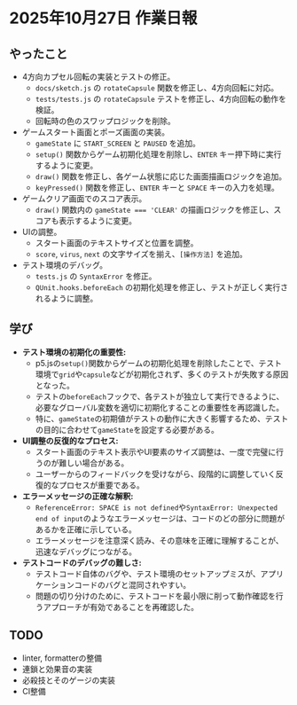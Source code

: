 # 2025年10月27日 作業日報

## やったこと
*   4方向カプセル回転の実装とテストの修正。
    *   `docs/sketch.js` の `rotateCapsule` 関数を修正し、4方向回転に対応。
    *   `tests/tests.js` の `rotateCapsule` テストを修正し、4方向回転の動作を検証。
    *   回転時の色のスワップロジックを削除。
*   ゲームスタート画面とポーズ画面の実装。
    *   `gameState` に `START_SCREEN` と `PAUSED` を追加。
    *   `setup()` 関数からゲーム初期化処理を削除し、`ENTER` キー押下時に実行するように変更。
    *   `draw()` 関数を修正し、各ゲーム状態に応じた画面描画ロジックを追加。
    *   `keyPressed()` 関数を修正し、`ENTER` キーと `SPACE` キーの入力を処理。
*   ゲームクリア画面でのスコア表示。
    *   `draw()` 関数内の `gameState === 'CLEAR'` の描画ロジックを修正し、スコアも表示するように変更。
*   UIの調整。
    *   スタート画面のテキストサイズと位置を調整。
    *   `score`, `virus`, `next` の文字サイズを揃え、`[操作方法]` を追加。
*   テスト環境のデバッグ。
    *   `tests.js` の `SyntaxError` を修正。
    *   `QUnit.hooks.beforeEach` の初期化処理を修正し、テストが正しく実行されるように調整。

## 学び
*   **テスト環境の初期化の重要性:**
    *   p5.jsの`setup()`関数からゲームの初期化処理を削除したことで、テスト環境で`grid`や`capsule`などが初期化されず、多くのテストが失敗する原因となった。
    *   テストの`beforeEach`フックで、各テストが独立して実行できるように、必要なグローバル変数を適切に初期化することの重要性を再認識した。
    *   特に、`gameState`の初期値がテストの動作に大きく影響するため、テストの目的に合わせて`gameState`を設定する必要がある。
*   **UI調整の反復的なプロセス:**
    *   スタート画面のテキスト表示やUI要素のサイズ調整は、一度で完璧に行うのが難しい場合がある。
    *   ユーザーからのフィードバックを受けながら、段階的に調整していく反復的なプロセスが重要である。
*   **エラーメッセージの正確な解釈:**
    *   `ReferenceError: SPACE is not defined`や`SyntaxError: Unexpected end of input`のようなエラーメッセージは、コードのどの部分に問題があるかを正確に示している。
    *   エラーメッセージを注意深く読み、その意味を正確に理解することが、迅速なデバッグにつながる。
*   **テストコードのデバッグの難しさ:**
    *   テストコード自体のバグや、テスト環境のセットアップミスが、アプリケーションコードのバグと混同されやすい。
    *   問題の切り分けのために、テストコードを最小限に削って動作確認を行うアプローチが有効であることを再確認した。

## TODO
*   linter, formatterの整備
*   連鎖と効果音の実装
*   必殺技とそのゲージの実装
*   CI整備
